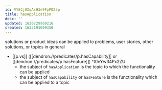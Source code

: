 ```yaml
---
id: VYBCj0XqAsH3e9FpPQ25p
title: hasApplication
desc: ''
updated: 1636729960216
created: 1633191099350
---
```

solutions or product ideas can be applied to problems, user stories, other solutions, or topics in general

- [[p.vs]] ([[dendron://predicates/p.hasCapability]] or [[dendron://predicates/p.hasFeature]])  ^t0eYw34Px2ZU
  - the subject of `hasApplication` is the topic to which the functionality can be applied
  - the subject of `hasCapability` or `hasFeature` is the functionality which can be applied to a topic
